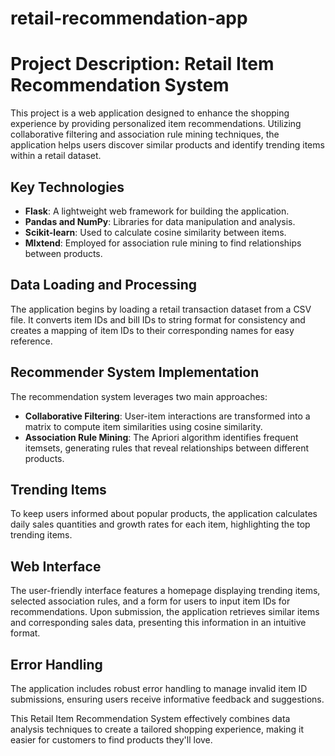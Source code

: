 # retail-recommendation-app

# Project Description: Retail Item Recommendation System

This project is a web application designed to enhance the shopping experience by providing personalized item recommendations. Utilizing collaborative filtering and association rule mining techniques, the application helps users discover similar products and identify trending items within a retail dataset.

## Key Technologies
- **Flask**: A lightweight web framework for building the application.
- **Pandas and NumPy**: Libraries for data manipulation and analysis.
- **Scikit-learn**: Used to calculate cosine similarity between items.
- **Mlxtend**: Employed for association rule mining to find relationships between products.

## Data Loading and Processing
The application begins by loading a retail transaction dataset from a CSV file. It converts item IDs and bill IDs to string format for consistency and creates a mapping of item IDs to their corresponding names for easy reference.

## Recommender System Implementation
The recommendation system leverages two main approaches:
- **Collaborative Filtering**: User-item interactions are transformed into a matrix to compute item similarities using cosine similarity.
- **Association Rule Mining**: The Apriori algorithm identifies frequent itemsets, generating rules that reveal relationships between different products.

## Trending Items
To keep users informed about popular products, the application calculates daily sales quantities and growth rates for each item, highlighting the top trending items.

## Web Interface
The user-friendly interface features a homepage displaying trending items, selected association rules, and a form for users to input item IDs for recommendations. Upon submission, the application retrieves similar items and corresponding sales data, presenting this information in an intuitive format.

## Error Handling
The application includes robust error handling to manage invalid item ID submissions, ensuring users receive informative feedback and suggestions.

This Retail Item Recommendation System effectively combines data analysis techniques to create a tailored shopping experience, making it easier for customers to find products they'll love.
